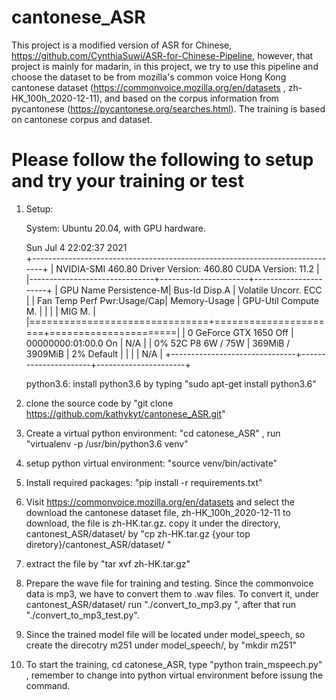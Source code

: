 # cantonese_ASR

This project is a modified version of ASR for Chinese, https://github.com/CynthiaSuwi/ASR-for-Chinese-Pipeline, however, that project is mainly for madarin, in this project, we try to use this pipeline and choose the dataset to be from mozilla's common voice Hong Kong cantonese dataset (https://commonvoice.mozilla.org/en/datasets , zh-HK_100h_2020-12-11), and based on the corpus information from pycantonese (https://pycantonese.org/searches.html). The training is based on cantonese corpus and dataset. 


Please follow the following to setup and try your training or test
===================================================================
1. Setup:

   System: Ubuntu 20.04, with GPU hardware. 
   
   Sun Jul  4 22:02:37 2021       
+-----------------------------------------------------------------------------+
| NVIDIA-SMI 460.80       Driver Version: 460.80       CUDA Version: 11.2     |
|-------------------------------+----------------------+----------------------+
| GPU  Name        Persistence-M| Bus-Id        Disp.A | Volatile Uncorr. ECC |
| Fan  Temp  Perf  Pwr:Usage/Cap|         Memory-Usage | GPU-Util  Compute M. |
|                               |                      |               MIG M. |
|===============================+======================+======================|
|   0  GeForce GTX 1650    Off  | 00000000:01:00.0  On |                  N/A |
|  0%   52C    P8     6W /  75W |    369MiB /  3909MiB |      2%      Default |
|                               |                      |                  N/A |
+-------------------------------+----------------------+----------------------+

   python3.6: install python3.6 by typing "sudo apt-get install python3.6" 
   
2. clone the source code by "git clone https://github.com/kathykyt/cantonese_ASR.git"

3. Create a virtual python environment: "cd catonese_ASR" , run "virtualenv -p /usr/bin/python3.6 venv"

4. setup python virtual environment: "source venv/bin/activate" 

6. Install required packages: "pip install -r requirements.txt" 

5. Visit https://commonvoice.mozilla.org/en/datasets and select the download the cantonese dataset file, zh-HK_100h_2020-12-11 to download, the file is zh-HK.tar.gz. copy it under the directory, cantonest_ASR/dataset/
by "cp zh-HK.tar.gz {your top diretory}/cantonest_ASR/dataset/ "

6. extract the file by "tar xvf zh-HK.tar.gz"

7. Prepare the wave file for training and testing. Since the commonvoice data is mp3, we have to convert them to .wav files. To convert it, under cantonest_ASR/dataset/ run "./convert_to_mp3.py ", after that run "./convert_to_mp3_test.py". 

8. Since the trained model file will be located under model_speech, so create the direcotry m251 under model_speech/, by "mkdir m251" 

9. To start the training, cd catonese_ASR, type "python train_mspeech.py" , remember to change into python virtual environment before issung the command.


